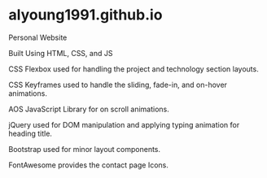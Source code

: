 # alyoung1991.github.io
Personal Website

Built Using HTML, CSS, and JS

CSS Flexbox used for handling the project and technology section layouts.

CSS Keyframes used to handle the sliding, fade-in, and on-hover animations.

AOS JavaScript Library for on scroll animations.

jQuery used for DOM manipulation and applying typing animation for heading title.

Bootstrap used for minor layout components.

FontAwesome provides the contact page Icons.
